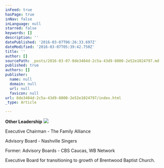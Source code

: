 ```yaml
---
inFeed: true
hasPage: true
inNav: false
inLanguage: null
starred: false
keywords: []
description: ''
datePublished: '2016-03-07T06:26:33.697Z'
dateModified: '2016-03-07T05:39:42.750Z'
title: ''
author: []
sourcePath: _posts/2016-03-07-8de3404d-2c5a-43d9-8000-2e52e1024797.md
published: true
authors: []
publisher:
  name: null
  domain: null
  url: null
  favicon: null
url: 8de3404d-2c5a-43d9-8000-2e52e1024797/index.html
_type: Article

---
```

**Other Leadership**
![](https://the-grid-user-content.s3-us-west-2.amazonaws.com/d41fa4ea-2b5e-45b1-a429-4dfc08f48944.png)

Executive Chairman - The Family Alliance

Advisory Board - Nashville Singers

Former:  Advisory Boards - CBS Caucas, WB Network

Executive Board for transitioning to growth of Brentwood Baptist Church.